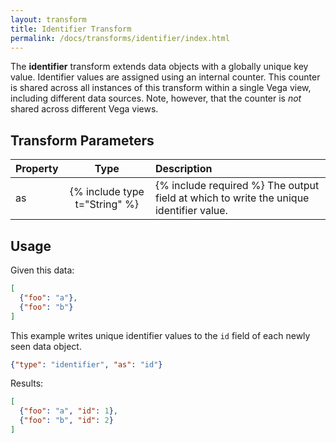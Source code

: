 ```yaml
---
layout: transform
title: Identifier Transform
permalink: /docs/transforms/identifier/index.html
---
```


The **identifier** transform extends data objects with a globally unique key value. Identifier values are assigned using an internal counter. This counter is shared across all instances of this transform within a single Vega view, including different data sources. Note, however, that the counter is _not_ shared across different Vega views.

## Transform Parameters

| Property            | Type                           | Description   |
| :------------------ | :----------------------------: | :------------ |
| as                  | {% include type t="String" %}  | {% include required %} The output field at which to write the unique identifier value.|

## Usage

Given this data:

```json
[
  {"foo": "a"},
  {"foo": "b"}
]
```

This example writes unique identifier values to the `id` field of each newly seen data object. 

```json
{"type": "identifier", "as": "id"}
```

Results:

```json
[
  {"foo": "a", "id": 1},
  {"foo": "b", "id": 2}
]
```
